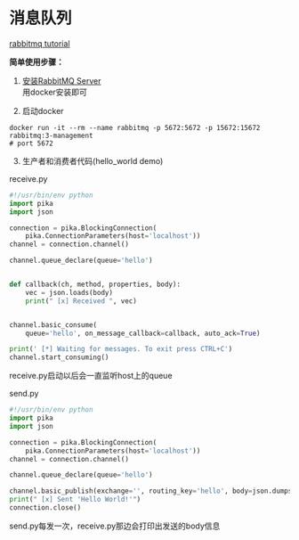 # 消息队列

[rabbitmq tutorial](https://www.rabbitmq.com/tutorials/tutorial-one-python.html)<br>

**简单使用步骤：**<br>
1. [安装RabbitMQ Server](https://www.rabbitmq.com/download.html)<br>
用docker安装即可

2. 启动docker<br>
```shell
docker run -it --rm --name rabbitmq -p 5672:5672 -p 15672:15672 rabbitmq:3-management
# port 5672
```

3. 生产者和消费者代码(hello_world demo)<br>

receive.py<br>
```python
#!/usr/bin/env python
import pika
import json

connection = pika.BlockingConnection(
    pika.ConnectionParameters(host='localhost'))
channel = connection.channel()

channel.queue_declare(queue='hello')


def callback(ch, method, properties, body):
    vec = json.loads(body)
    print(" [x] Received ", vec)


channel.basic_consume(
    queue='hello', on_message_callback=callback, auto_ack=True)

print(' [*] Waiting for messages. To exit press CTRL+C')
channel.start_consuming()
```
receive.py启动以后会一直监听host上的queue<br>

send.py<br>
```python
#!/usr/bin/env python
import pika
import json

connection = pika.BlockingConnection(
    pika.ConnectionParameters(host='localhost'))
channel = connection.channel()

channel.queue_declare(queue='hello')

channel.basic_publish(exchange='', routing_key='hello', body=json.dumps([1.2,0.99,5.5]))
print(" [x] Sent 'Hello World!'")
connection.close()
```
send.py每发一次，receive.py那边会打印出发送的body信息



